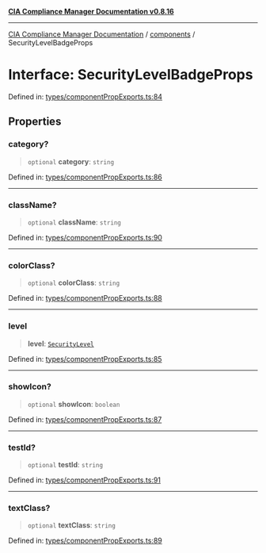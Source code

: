 [**CIA Compliance Manager Documentation v0.8.16**](../../README.md)

***

[CIA Compliance Manager Documentation](../../modules.md) / [components](../README.md) / SecurityLevelBadgeProps

# Interface: SecurityLevelBadgeProps

Defined in: [types/componentPropExports.ts:84](https://github.com/Hack23/cia-compliance-manager/blob/96f4020424aba8c55d4fe94eddf596babc070968/src/types/componentPropExports.ts#L84)

## Properties

### category?

> `optional` **category**: `string`

Defined in: [types/componentPropExports.ts:86](https://github.com/Hack23/cia-compliance-manager/blob/96f4020424aba8c55d4fe94eddf596babc070968/src/types/componentPropExports.ts#L86)

***

### className?

> `optional` **className**: `string`

Defined in: [types/componentPropExports.ts:90](https://github.com/Hack23/cia-compliance-manager/blob/96f4020424aba8c55d4fe94eddf596babc070968/src/types/componentPropExports.ts#L90)

***

### colorClass?

> `optional` **colorClass**: `string`

Defined in: [types/componentPropExports.ts:88](https://github.com/Hack23/cia-compliance-manager/blob/96f4020424aba8c55d4fe94eddf596babc070968/src/types/componentPropExports.ts#L88)

***

### level

> **level**: [`SecurityLevel`](../../types/cia/type-aliases/SecurityLevel.md)

Defined in: [types/componentPropExports.ts:85](https://github.com/Hack23/cia-compliance-manager/blob/96f4020424aba8c55d4fe94eddf596babc070968/src/types/componentPropExports.ts#L85)

***

### showIcon?

> `optional` **showIcon**: `boolean`

Defined in: [types/componentPropExports.ts:87](https://github.com/Hack23/cia-compliance-manager/blob/96f4020424aba8c55d4fe94eddf596babc070968/src/types/componentPropExports.ts#L87)

***

### testId?

> `optional` **testId**: `string`

Defined in: [types/componentPropExports.ts:91](https://github.com/Hack23/cia-compliance-manager/blob/96f4020424aba8c55d4fe94eddf596babc070968/src/types/componentPropExports.ts#L91)

***

### textClass?

> `optional` **textClass**: `string`

Defined in: [types/componentPropExports.ts:89](https://github.com/Hack23/cia-compliance-manager/blob/96f4020424aba8c55d4fe94eddf596babc070968/src/types/componentPropExports.ts#L89)
